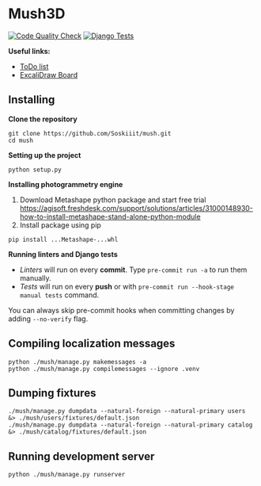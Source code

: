 # Mush3D

[![Code Quality Check](https://github.com/Soskiiit/mush/actions/workflows/linters.yml/badge.svg)](https://github.com/Soskiiit/mush/actions/workflows/linters.yml) [![Django Tests](https://github.com/Soskiiit/mush/actions/workflows/tests.yml/badge.svg)](https://github.com/Soskiiit/mush/actions/workflows/tests.yml)

**Useful links:**
- [ToDo list](todo.md)
- [ExcaliDraw Board](https://excalidraw.com/#room=40d1ff70b3686a5c5b03,w6kdCY5a6fkLumdioki-Cg)

## Installing

**Clone the repository**

```
git clone https://github.com/Soskiiit/mush.git
cd mush
```

**Setting up the project**

```
python setup.py
```

**Installing photogrammetry engine**

1. Download Metashape python package and start free trial
   https://agisoft.freshdesk.com/support/solutions/articles/31000148930-how-to-install-metashape-stand-alone-python-module
2. Install package using pip

```
pip install ...Metashape-...whl
```

**Running linters and Django tests**

- *Linters* will run on every **commit**. Type `pre-commit run -a` to run them manually.
- *Tests* will run on every **push** or with `pre-commit run --hook-stage manual tests` command.

You can always skip pre-commit hooks when committing changes by adding `--no-verify` flag.

## Compiling localization messages

```
python ./mush/manage.py makemessages -a
python ./mush/manage.py compilemessages --ignore .venv
```

## Dumping fixtures
```
./mush/manage.py dumpdata --natural-foreign --natural-primary users  &> ./mush/users/fixtures/default.json
./mush/manage.py dumpdata --natural-foreign --natural-primary catalog &> ./mush/catalog/fixtures/default.json
```

## Running development server

```
python ./mush/manage.py runserver
```
